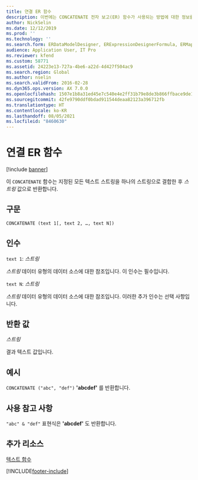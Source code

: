```yaml
---
title: 연결 ER 함수
description: 이번에는 CONCATENATE 전자 보고(ER) 함수가 사용되는 방법에 대한 정보를 제공합니다.
author: NickSelin
ms.date: 12/12/2019
ms.prod: ''
ms.technology: ''
ms.search.form: ERDataModelDesigner, ERExpressionDesignerFormula, ERMappedFormatDesigner, ERModelMappingDesigner
audience: Application User, IT Pro
ms.reviewer: kfend
ms.custom: 58771
ms.assetid: 24223e13-727a-4be6-a22d-4d427f504ac9
ms.search.region: Global
ms.author: nselin
ms.search.validFrom: 2016-02-28
ms.dyn365.ops.version: AX 7.0.0
ms.openlocfilehash: 1507e1b8a31ed45e7c540e4e2ff31b79e8de3b866ffbace9de17d7b3e169e877
ms.sourcegitcommit: 42fe9790ddf0bdad911544deaa82123a396712fb
ms.translationtype: HT
ms.contentlocale: ko-KR
ms.lasthandoff: 08/05/2021
ms.locfileid: "8460630"
---
```

# <a name="concatenate-er-function"></a>연결 ER 함수

[!include [banner](../includes/banner.md)]

이 `CONCATENATE` 함수는 지정된 모든 텍스트 스트링을 하나의 스트링으로 결합한 후 *스트링* 값으로 반환합니다.

## <a name="syntax"></a>구문

```vb
CONCATENATE (text 1[, text 2, …, text N])
```

## <a name="arguments"></a>인수

`text 1`: *스트링*

*스트링* 데이터 유형의 데이터 소스에 대한 참조입니다. 이 인수는 필수입니다.

`text N`: *스트링*

*스트링* 데이터 유형의 데이터 소스에 대한 참조입니다. 이러한 추가 인수는 선택 사항입니다.

## <a name="return-values"></a>반환 값

*스트링*

결과 텍스트 값입니다.

## <a name="example"></a>예시

`CONCATENATE ("abc", "def")` **'abcdef'** 를 반환합니다.

## <a name="usage-notes"></a>사용 참고 사항

`"abc" & "def"` 표현식은 **'abcdef'** 도 반환합니다.

## <a name="additional-resources"></a>추가 리소스

[텍스트 함수](er-functions-category-text.md)


[!INCLUDE[footer-include](../../../includes/footer-banner.md)]